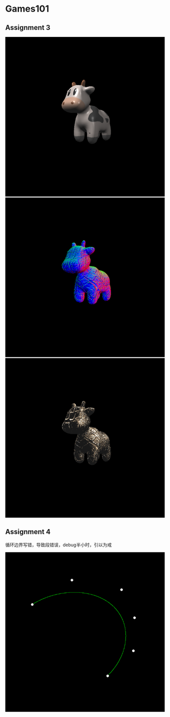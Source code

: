 # Games101

## Assignment 3

![texture](/Assignment3/Code/result/phong_fragment.png)
![bump](/Assignment3/Code/result/bump.png)
![displacement](/Assignment3/Code/result/displacement.png)

## Assignment 4

循环边界写错，导致段错误，debug半小时，引以为戒

![BezierCurve](/Assignment4/result/my_bezier_curve.png)
